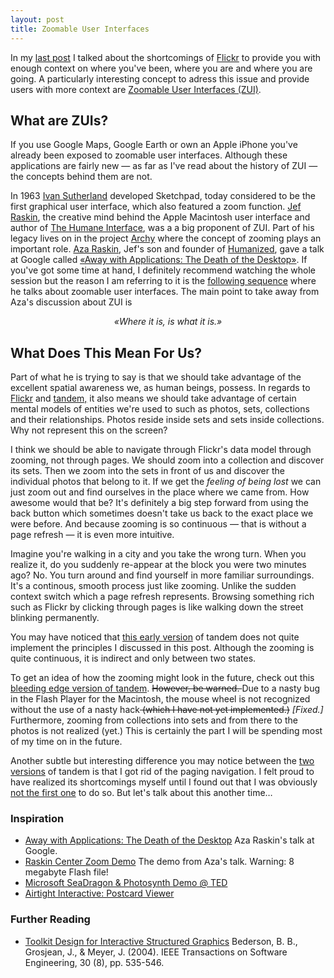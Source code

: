```yaml
---
layout: post
title: Zoomable User Interfaces
---
```

In my <a href="/blog/tandem/">last post</a> I talked about the shortcomings of <a href="http://flickr.com/">Flickr</a> to provide you with enough context on where you&#x27;ve been,  where you are and where you are going. A particularly interesting concept to adress this issue and provide users with more context are <a href="http://en.wikipedia.org/wiki/Zooming_User_Interface" title="Zoomable User Interface">Zoomable User Interfaces (ZUI)</a>.
<h2>What are ZUIs?</h2>
If you use Google Maps, Google Earth or own an Apple iPhone you&#x27;ve already been exposed to zoomable user interfaces. Although these applications are fairly new &mdash; as far as I&#x27;ve read about the history of ZUI &mdash; the concepts behind them are not.

In 1963 <a href="http://de.wikipedia.org/wiki/Ivan_Sutherland">Ivan Sutherland</a> developed Sketchpad, today considered to be the first graphical user interface, which also featured a zoom function.  <a href="http://en.wikipedia.org/wiki/Jef_Raskin">Jef Raskin</a>, the creative mind behind the Apple Macintosh user interface and author of <a href="http://en.wikipedia.org/wiki/The_Humane_Interface">The Humane Interface</a>, was a a big proponent of ZUI. Part of his legacy lives on in the project <a href="http://en.wikipedia.org/wiki/Archy">Archy</a> where the concept of zooming plays an important role. <a href="http://en.wikipedia.org/wiki/Aza_Raskin">Aza Raskin</a>, Jef&#x27;s son and founder of <a href="http://humanized.com/">Humanized</a>, gave a talk at Google called <a href="http://video.google.com/videoplay?docid=-6856727143023456694" title="Away with Applications: The Death of the Desktop">&laquo;Away with Applications: The Death of the Desktop&raquo;</a>. If you&#x27;ve got some time at hand, I definitely recommend watching the whole session but the reason I am referring to it is the <a href="http://video.google.com/videoplay?docid=-6856727143023456694#1h05m00s">following sequence</a> where he talks about zoomable user interfaces. The main point to take away from Aza&#x27;s discussion about ZUI is
<p align="center"><em>&laquo;Where it is, is what it is.&raquo;</em></p>

<h2>What Does This Mean For Us?</h2>
Part of what he is trying to say is that we should take advantage of the excellent spatial awareness we, as human beings, possess. In regards to <a href="http://flickr.com/">Flickr</a> and <a href="http://tandem.gasi.ch/">tandem,</a> it also means we should take advantage of certain mental models of entities we&#x27;re used to such as photos, sets, collections and their relationships. Photos reside inside sets and sets inside collections. Why not represent this on the screen?

I think we should be able to navigate through Flickr&#x27;s data model through zooming, not through pages. We should zoom into a collection and discover its sets. Then we zoom into the sets in front of us and discover the individual photos that belong to it. If we get the<em> feeling of being lost</em> we can just zoom out and find ourselves in the place where we came from. How awesome would that be?  It&#x27;s definitely a big step forward from using the back button which sometimes doesn&#x27;t take us back to the exact place we were before. And because zooming is so continuous &mdash; that is without a page refresh &mdash; it is even more intuitive.

Imagine you&#x27;re walking in a city and you take the wrong turn. When you realize it, do you suddenly re-appear at the block you were two minutes ago? No. You turn around and find yourself in more familiar surroundings. It&#x27;s a continous, smooth process just like zooming. Unlike the sudden context switch which a page refresh represents. Browsing something rich such as Flickr by clicking through pages is like walking down the street blinking permanently.

You may have noticed that <a href="http://tandem.gasi.ch/" title="tandem">this early version</a> of tandem does not quite implement the principles I discussed in this post. Although the zooming is quite continuous, it is indirect and only between two states.

To get an idea of how the zooming might look in the future, check out this <a href="http://tandem.gasi.ch/2" title="tandem">bleeding edge version of tandem</a>. <strike>However, be warned. </strike>Due to a nasty bug in the Flash Player for the Macintosh, the mouse wheel is not recognized without the use of a nasty hack<strike> (which I have not yet implemented.)</strike><em> [Fixed.]</em> Furthermore, zooming from collections into sets and from there to the photos is not realized (yet.) This is certainly the part I will be spending most of my time on in the future.

Another subtle but interesting difference you may notice between the <a href="http://tandem.gasi.ch/1" title="tandem">two</a> <a href="http://tandem.gasi.ch/2" title="tandem">versions</a> of tandem is that I got rid of the paging navigation. I felt proud to have realized its shortcomings myself until I found out that I was obviously <a href="http://www.humanized.com/weblog/2006/04/25/no_more_more_pages/" title="No More Pages â€” Humanized">not the first one</a> to do so. But let&#x27;s talk about this another time&hellip;
<h3>Inspiration</h3>
<ul>
    <li><a href="http://video.google.com/videoplay?docid=-6856727143023456694">Away with Applications: The Death of the Desktop</a>
Aza Raskin&#x27;s talk at Google.</li>
    <li><a href="http://rchi.raskincenter.org/demos/zoomdemo.swf" title="Raskin Center Zoom Demo">Raskin Center Zoom Demo</a>
The demo from Aza&#x27;s talk. Warning: 8 megabyte Flash file!</li>
    <li><a href="http://www.ted.com/index.php/talks/view/id/129" title="Blaise Aguera y Arcas: Jaw-dropping Photosynth demo">Microsoft SeaDragon &amp; Photosynth Demo @ TED</a></li>
    <li><a href="http://www.airtightinteractive.com/projects/postcardviewer/example/">Airtight Interactive: Postcard Viewer
</a></li>
</ul>
<h3>Further Reading</h3>
<ul>
    <li><a href="http://www.cs.umd.edu/hcil/piccolo/learn/Toolkit_Design_2004.pdf">Toolkit Design for Interactive Structured Graphics</a>
Bederson, B. B., Grosjean, J., &amp; Meyer, J. (2004).
IEEE Transactions on Software Engineering, 30 (8), pp. 535-546.</li>
</ul>